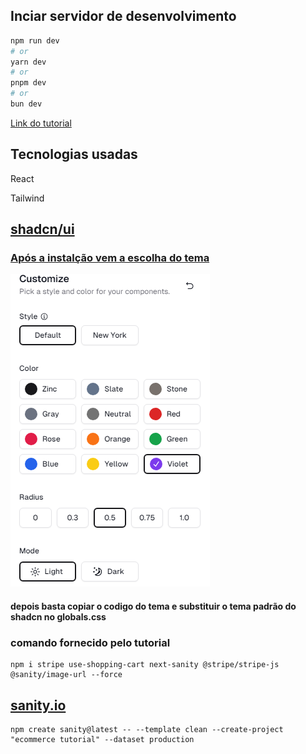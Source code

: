 ## Inciar servidor de desenvolvimento

```bash
npm run dev
# or
yarn dev
# or
pnpm dev
# or
bun dev
```

[Link do tutorial](https://www.youtube.com/watch?v=UnwmPuPdhFc&t=709s&ab_channel=JanMarshal)

## Tecnologias usadas

<p>React</p>
<p>Tailwind</p>
<p></p>

## [shadcn/ui](https://ui.shadcn.com/)

### [Após a instalção vem a escolha do tema](https://ui.shadcn.com/themes)

![tema shadcn](./public/themesshadcn.PNG)

#### depois basta copiar o codigo do tema e substituir o tema padrão do shadcn no globals.css

### comando fornecido pelo tutorial

```
npm i stripe use-shopping-cart next-sanity @stripe/stripe-js @sanity/image-url --force
```

## [sanity.io](https://www.sanity.io/docs/create-a-sanity-project)

```
npm create sanity@latest -- --template clean --create-project "ecommerce tutorial" --dataset production
```
